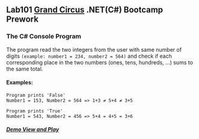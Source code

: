 ## Lab101 [Grand Circus](https://grandcircus.co) .NET(C#) Bootcamp Prework

### The C# Console Program
The program read the two integers from the user with same number of digits `(example: number1 = 234, number2 = 564)` and check if each corresponding place in the two numbers (ones, tens, hundreds, ...) sums to the same total.
#### Examples:

 ```
 Program prints 'False'
 Number1 = 153, Number2 = 564 => 1+3 ≠ 5+4 ≠ 3+5 
 ``` 
  ```
 Program prints 'True'
  Number1 = 543, Number2 = 456 => 5+4 = 4+5 = 3+6 
  ``` 
  
  ##### [Demo View and Play](https://repl.it/@rabinrai44/Lab101-MathChallenge)
